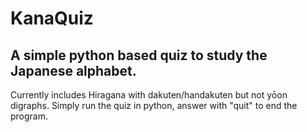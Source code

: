 # KanaQuiz

## A simple python based quiz to study the Japanese alphabet. 
Currently includes Hiragana with dakuten/handakuten but not yōon digraphs.
Simply run the quiz in python, answer with "quit" to end the program.